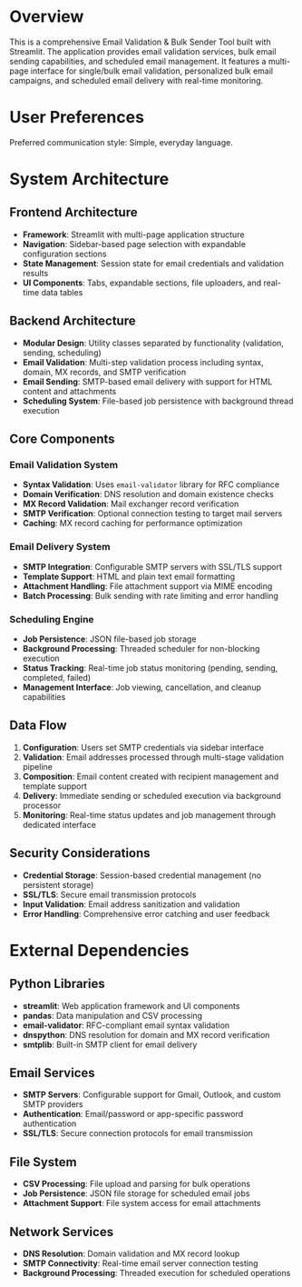 # Overview

This is a comprehensive Email Validation & Bulk Sender Tool built with Streamlit. The application provides email validation services, bulk email sending capabilities, and scheduled email management. It features a multi-page interface for single/bulk email validation, personalized bulk email campaigns, and scheduled email delivery with real-time monitoring.

# User Preferences

Preferred communication style: Simple, everyday language.

# System Architecture

## Frontend Architecture
- **Framework**: Streamlit with multi-page application structure
- **Navigation**: Sidebar-based page selection with expandable configuration sections
- **State Management**: Session state for email credentials and validation results
- **UI Components**: Tabs, expandable sections, file uploaders, and real-time data tables

## Backend Architecture
- **Modular Design**: Utility classes separated by functionality (validation, sending, scheduling)
- **Email Validation**: Multi-step validation process including syntax, domain, MX records, and SMTP verification
- **Email Sending**: SMTP-based email delivery with support for HTML content and attachments
- **Scheduling System**: File-based job persistence with background thread execution

## Core Components

### Email Validation System
- **Syntax Validation**: Uses `email-validator` library for RFC compliance
- **Domain Verification**: DNS resolution and domain existence checks
- **MX Record Validation**: Mail exchanger record verification
- **SMTP Verification**: Optional connection testing to target mail servers
- **Caching**: MX record caching for performance optimization

### Email Delivery System
- **SMTP Integration**: Configurable SMTP servers with SSL/TLS support
- **Template Support**: HTML and plain text email formatting
- **Attachment Handling**: File attachment support via MIME encoding
- **Batch Processing**: Bulk sending with rate limiting and error handling

### Scheduling Engine
- **Job Persistence**: JSON file-based job storage
- **Background Processing**: Threaded scheduler for non-blocking execution
- **Status Tracking**: Real-time job status monitoring (pending, sending, completed, failed)
- **Management Interface**: Job viewing, cancellation, and cleanup capabilities

## Data Flow
1. **Configuration**: Users set SMTP credentials via sidebar interface
2. **Validation**: Email addresses processed through multi-stage validation pipeline
3. **Composition**: Email content created with recipient management and template support
4. **Delivery**: Immediate sending or scheduled execution via background processor
5. **Monitoring**: Real-time status updates and job management through dedicated interface

## Security Considerations
- **Credential Storage**: Session-based credential management (no persistent storage)
- **SSL/TLS**: Secure email transmission protocols
- **Input Validation**: Email address sanitization and validation
- **Error Handling**: Comprehensive error catching and user feedback

# External Dependencies

## Python Libraries
- **streamlit**: Web application framework and UI components
- **pandas**: Data manipulation and CSV processing
- **email-validator**: RFC-compliant email syntax validation
- **dnspython**: DNS resolution for domain and MX record verification
- **smtplib**: Built-in SMTP client for email delivery

## Email Services
- **SMTP Servers**: Configurable support for Gmail, Outlook, and custom SMTP providers
- **Authentication**: Email/password or app-specific password authentication
- **SSL/TLS**: Secure connection protocols for email transmission

## File System
- **CSV Processing**: File upload and parsing for bulk operations
- **Job Persistence**: JSON file storage for scheduled email jobs
- **Attachment Support**: File system access for email attachments

## Network Services
- **DNS Resolution**: Domain validation and MX record lookup
- **SMTP Connectivity**: Real-time email server connection testing
- **Background Processing**: Threaded execution for scheduled operations